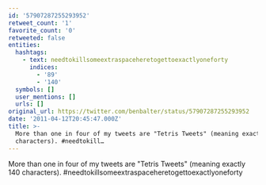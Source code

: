 ```yaml
---
id: '57907287255293952'
retweet_count: '1'
favorite_count: '0'
retweeted: false
entities:
  hashtags:
    - text: needtokillsomeextraspaceheretogettoexactlyoneforty
      indices:
        - '89'
        - '140'
  symbols: []
  user_mentions: []
  urls: []
original_url: https://twitter.com/benbalter/status/57907287255293952
date: '2011-04-12T20:45:47.000Z'
title: >-
  More than one in four of my tweets are "Tetris Tweets" (meaning exactly 140
  characters). #needtokill…
---
```


More than one in four of my tweets are "Tetris Tweets" (meaning exactly 140 characters). #needtokillsomeextraspaceheretogettoexactlyoneforty